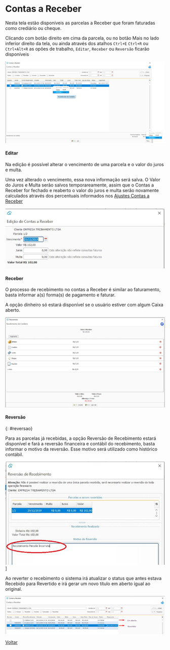# Contas a Receber

Nesta tela estão disponíveis as parcelas a Receber que foram faturadas como crediário ou cheque.

Clicando com botão direito em cima da parcela,  ou no botão Mais no lado inferior direito da tela, ou ainda através dos atalhos  `Ctrl+E` `Ctrl+R` ou `Ctrl+Alt+R` as opões de trabalho, `Editar`, `Receber` ou `Reversão` ficarão disponíveis



![](images/financeiro_contas_receber.jpg)

#### Editar


Na edição é possível alterar o vencimento de uma parcela e o valor do juros e multa. 

Uma vez alterado o vencimento, essa nova informação será salva. O Valor do Juros e Multa serão salvos temporareamente, assim que o Contas a Receber for fechado e reaberto o valor do juros e multa serão novamente calculados através dos percentuais informados nos [Ajustes Contas a Receber](ajustes_contas_receber.md)



![](images/financeiro_contas_receber.editar.jpg)



#### Receber

O processo de recebimento no contas a Receber é similar ao faturamento, basta informar a(s) forma(s) de pagamento e faturar. 

A opção dinheiro só estará disponível se o usuário estiver com algum Caixa aberto.

![](images/financeiro_contas_receber_receber.jpg)



#### Reversão
{: #reversao}

Para as parcelas já recebidas, a opção Reversão de Recebimento estará disponível e fará a reversão financeira e contábil do recebimento, basta informar o motivo da reversão. Esse motivo será utilizado como histórico contábil.

![](images/financeiro_contas_receber_reversao.jpg)]



Ao reverter o recebimento o sistema irá atualizar o status que antes estava Recebido para Revertido e irá gerar um novo título em aberto igual ao original.

![](images/financeiro_contas_receber_revertido.jpg)

[Voltar](financeiro.md)

